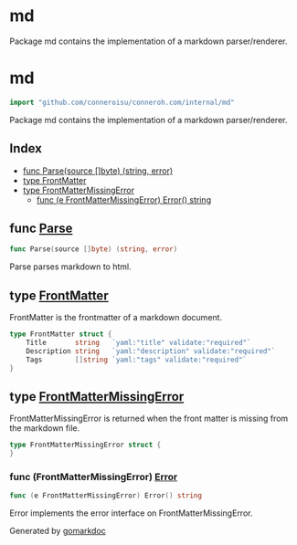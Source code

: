 
# md

Package md contains the implementation of a markdown parser/renderer.

<!-- gomarkdoc:embed:start -->

<!-- Code generated by gomarkdoc. DO NOT EDIT -->

# md

```go
import "github.com/conneroisu/conneroh.com/internal/md"
```

Package md contains the implementation of a markdown parser/renderer.

## Index

- [func Parse\(source \[\]byte\) \(string, error\)](<#Parse>)
- [type FrontMatter](<#FrontMatter>)
- [type FrontMatterMissingError](<#FrontMatterMissingError>)
  - [func \(e FrontMatterMissingError\) Error\(\) string](<#FrontMatterMissingError.Error>)


<a name="Parse"></a>
## func [Parse](<https://github.com/conneroisu/conneroh/blob/main/internal/md/parse.go#L55>)

```go
func Parse(source []byte) (string, error)
```

Parse parses markdown to html.

<a name="FrontMatter"></a>
## type [FrontMatter](<https://github.com/conneroisu/conneroh/blob/main/internal/md/parse.go#L22-L26>)

FrontMatter is the frontmatter of a markdown document.

```go
type FrontMatter struct {
    Title       string   `yaml:"title" validate:"required"`
    Description string   `yaml:"description" validate:"required"`
    Tags        []string `yaml:"tags" validate:"required"`
}
```

<a name="FrontMatterMissingError"></a>
## type [FrontMatterMissingError](<https://github.com/conneroisu/conneroh/blob/main/internal/md/errors.go#L4-L5>)

FrontMatterMissingError is returned when the front matter is missing from the markdown file.

```go
type FrontMatterMissingError struct {
}
```

<a name="FrontMatterMissingError.Error"></a>
### func \(FrontMatterMissingError\) [Error](<https://github.com/conneroisu/conneroh/blob/main/internal/md/errors.go#L8>)

```go
func (e FrontMatterMissingError) Error() string
```

Error implements the error interface on FrontMatterMissingError.

Generated by [gomarkdoc](<https://github.com/princjef/gomarkdoc>)


<!-- gomarkdoc:embed:end -->
